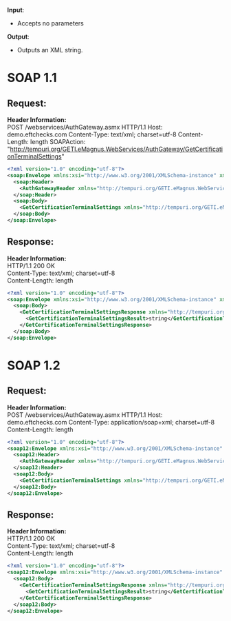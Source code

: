 **Input**:  
- Accepts no parameters
  
**Output**:  
- Outputs an XML string.

# SOAP 1.1
## Request:
**Header Information:**  
POST /webservices/AuthGateway.asmx HTTP/1.1
Host: demo.eftchecks.com
Content-Type: text/xml; charset=utf-8
Content-Length: length
SOAPAction: "http://tempuri.org/GETI.eMagnus.WebServices/AuthGateway/GetCertificationTerminalSettings"


```XML
<?xml version="1.0" encoding="utf-8"?>
<soap:Envelope xmlns:xsi="http://www.w3.org/2001/XMLSchema-instance" xmlns:xsd="http://www.w3.org/2001/XMLSchema" xmlns:soap="http://schemas.xmlsoap.org/soap/envelope/">
  <soap:Header>
    <AuthGatewayHeader xmlns="http://tempuri.org/GETI.eMagnus.WebServices/AuthGateway" />
  </soap:Header>
  <soap:Body>
    <GetCertificationTerminalSettings xmlns="http://tempuri.org/GETI.eMagnus.WebServices/AuthGateway" />
  </soap:Body>
</soap:Envelope>
```


## Response:
**Header Information:**  
HTTP/1.1 200 OK  
Content-Type: text/xml; charset=utf-8  
Content-Length: length  

```XML
<?xml version="1.0" encoding="utf-8"?>
<soap:Envelope xmlns:xsi="http://www.w3.org/2001/XMLSchema-instance" xmlns:xsd="http://www.w3.org/2001/XMLSchema" xmlns:soap="http://schemas.xmlsoap.org/soap/envelope/">
  <soap:Body>
    <GetCertificationTerminalSettingsResponse xmlns="http://tempuri.org/GETI.eMagnus.WebServices/AuthGateway">
      <GetCertificationTerminalSettingsResult>string</GetCertificationTerminalSettingsResult>
    </GetCertificationTerminalSettingsResponse>
  </soap:Body>
</soap:Envelope>
```

# SOAP 1.2

## Request:
**Header Information:**  
POST /webservices/AuthGateway.asmx HTTP/1.1
Host: demo.eftchecks.com
Content-Type: application/soap+xml; charset=utf-8
Content-Length: length
 
```XML
<?xml version="1.0" encoding="utf-8"?>
<soap12:Envelope xmlns:xsi="http://www.w3.org/2001/XMLSchema-instance" xmlns:xsd="http://www.w3.org/2001/XMLSchema" xmlns:soap12="http://www.w3.org/2003/05/soap-envelope">
  <soap12:Header>
    <AuthGatewayHeader xmlns="http://tempuri.org/GETI.eMagnus.WebServices/AuthGateway" />
  </soap12:Header>
  <soap12:Body>
    <GetCertificationTerminalSettings xmlns="http://tempuri.org/GETI.eMagnus.WebServices/AuthGateway" />
  </soap12:Body>
</soap12:Envelope>
```

## Response:
**Header Information:**  
HTTP/1.1 200 OK  
Content-Type: text/xml; charset=utf-8  
Content-Length: length  

```XML
<?xml version="1.0" encoding="utf-8"?>
<soap12:Envelope xmlns:xsi="http://www.w3.org/2001/XMLSchema-instance" xmlns:xsd="http://www.w3.org/2001/XMLSchema" xmlns:soap12="http://www.w3.org/2003/05/soap-envelope">
  <soap12:Body>
    <GetCertificationTerminalSettingsResponse xmlns="http://tempuri.org/GETI.eMagnus.WebServices/AuthGateway">
      <GetCertificationTerminalSettingsResult>string</GetCertificationTerminalSettingsResult>
    </GetCertificationTerminalSettingsResponse>
  </soap12:Body>
</soap12:Envelope>
```
